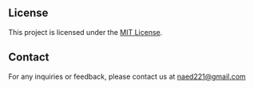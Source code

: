 ## License

This project is licensed under the [MIT License](LICENSE.md).

## Contact

For any inquiries or feedback, please contact us at naed221@gmail.com
